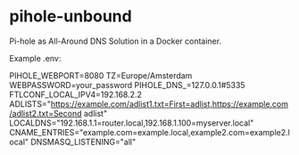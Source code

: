 # pihole-unbound

Pi-hole as All-Around DNS Solution in a Docker container.

Example .env:

PIHOLE_WEBPORT=8080
TZ=Europe/Amsterdam
WEBPASSWORD=your_password
PIHOLE_DNS_=127.0.0.1#5335
FTLCONF_LOCAL_IPV4=192.168.2.2
ADLISTS="https://example.com/adlist1.txt=First=adlist,https://example.com/adlist2.txt=Second adlist"
LOCALDNS="192.168.1.1=router.local,192.168.1.100=myserver.local"
CNAME_ENTRIES="example.com=example.local,example2.com=example2.local"
DNSMASQ_LISTENING="all"
